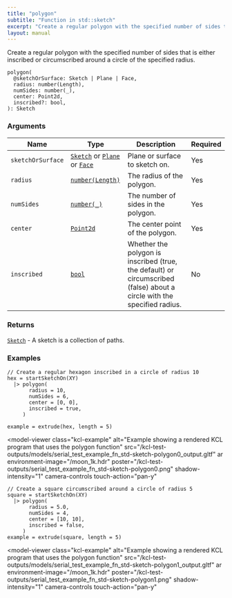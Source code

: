 ```yaml
---
title: "polygon"
subtitle: "Function in std::sketch"
excerpt: "Create a regular polygon with the specified number of sides that is either inscribed or circumscribed around a circle of the specified radius."
layout: manual
---
```


Create a regular polygon with the specified number of sides that is either inscribed or circumscribed around a circle of the specified radius.

```kcl
polygon(
  @sketchOrSurface: Sketch | Plane | Face,
  radius: number(Length),
  numSides: number(_),
  center: Point2d,
  inscribed?: bool,
): Sketch
```



### Arguments

| Name | Type | Description | Required |
|----------|------|-------------|----------|
| `sketchOrSurface` | [`Sketch`](/docs/kcl-std/types/std-types-Sketch) or [`Plane`](/docs/kcl-std/types/std-types-Plane) or [`Face`](/docs/kcl-std/types/std-types-Face) | Plane or surface to sketch on. | Yes |
| `radius` | [`number(Length)`](/docs/kcl-std/types/std-types-number) | The radius of the polygon. | Yes |
| `numSides` | [`number(_)`](/docs/kcl-std/types/std-types-number) | The number of sides in the polygon. | Yes |
| `center` | [`Point2d`](/docs/kcl-std/types/std-types-Point2d) | The center point of the polygon. | Yes |
| `inscribed` | [`bool`](/docs/kcl-std/types/std-types-bool) | Whether the polygon is inscribed (true, the default) or circumscribed (false) about a circle with the specified radius. | No |

### Returns

[`Sketch`](/docs/kcl-std/types/std-types-Sketch) - A sketch is a collection of paths.


### Examples

```kcl
// Create a regular hexagon inscribed in a circle of radius 10
hex = startSketchOn(XY)
  |> polygon(
       radius = 10,
       numSides = 6,
       center = [0, 0],
       inscribed = true,
     )

example = extrude(hex, length = 5)

```


<model-viewer
  class="kcl-example"
  alt="Example showing a rendered KCL program that uses the polygon function"
  src="/kcl-test-outputs/models/serial_test_example_fn_std-sketch-polygon0_output.gltf"
  ar
  environment-image="/moon_1k.hdr"
  poster="/kcl-test-outputs/serial_test_example_fn_std-sketch-polygon0.png"
  shadow-intensity="1"
  camera-controls
  touch-action="pan-y"
>
</model-viewer>

```kcl
// Create a square circumscribed around a circle of radius 5
square = startSketchOn(XY)
  |> polygon(
       radius = 5.0,
       numSides = 4,
       center = [10, 10],
       inscribed = false,
     )
example = extrude(square, length = 5)

```


<model-viewer
  class="kcl-example"
  alt="Example showing a rendered KCL program that uses the polygon function"
  src="/kcl-test-outputs/models/serial_test_example_fn_std-sketch-polygon1_output.gltf"
  ar
  environment-image="/moon_1k.hdr"
  poster="/kcl-test-outputs/serial_test_example_fn_std-sketch-polygon1.png"
  shadow-intensity="1"
  camera-controls
  touch-action="pan-y"
>
</model-viewer>


